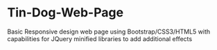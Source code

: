 # Tin-Dog-Web-Page
Basic Responsive design web page using Bootstrap/CSS3/HTML5 with capabilities for JQuery minified libraries to add additional effects
